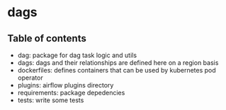# dags

## Table of contents

- dag: package for dag task logic and utils
- dags: dags and their relationships are defined here on a region basis
- dockerfiles: defines containers that can be used by kubernetes pod operator
- plugins: airflow plugins directory
- requirements: package depedencies
- tests: write some tests
